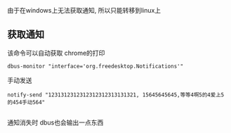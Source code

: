 由于在windows上无法获取通知, 所以只能转移到linux上

## 获取通知
该命令可以自动获取 chrome的打印
```
dbus-monitor "interface='org.freedesktop.Notifications'"
```

手动发送

```
notify-send "1231312312312312312313131321, 15645645645,等等4啊5的4爱上5的454手动564"


```

通知消失时  dbus也会输出一点东西










